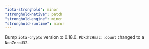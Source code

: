 ```yaml
---
"iota-stronghold": minor
"stronghold-native": patch
"stronghold-engine": minor
"stronghold-runtime": minor
---
```


Bump `iota-crypto` version to 0.18.0. `Pbkdf2Hmac::count` changed to a `NonZeroU32`.
